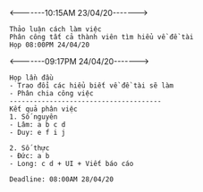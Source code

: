 <-------10:15AM 23/04/20------->

	Thảo luận cách làm việc
	Phân công tất cả thành viên tìm hiểu về đề tài
	Họp 08:00PM 24/04/20

<-------09:17PM 24/04/20------->

	Họp lần đầu
	- Trao đổi các hiểu biết về đề tài sẽ làm
	- Phân chia công việc
	--------------------------------------	
	Kết quả phân việc
	1. Số nguyên
	- Lâm: a b c d
	- Duy: e f i j
	
	2. Số thực
	- Đức: a b
	- Long: c d + UI + Viết báo cáo

	Deadline: 08:00AM 28/04/20